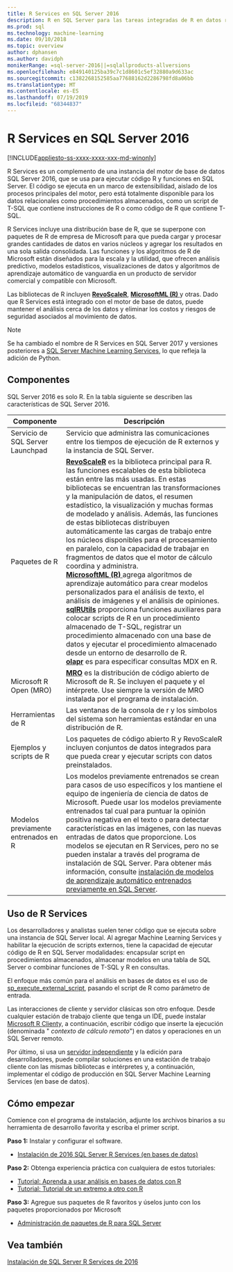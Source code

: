 ```yaml
---
title: R Services en SQL Server 2016
description: R en SQL Server para las tareas integradas de R en datos relacionales, como ciencia de datos y modelado estadístico, análisis predictivo, visualización de datos, etc.
ms.prod: sql
ms.technology: machine-learning
ms.date: 09/10/2018
ms.topic: overview
author: dphansen
ms.author: davidph
monikerRange: =sql-server-2016||=sqlallproducts-allversions
ms.openlocfilehash: e849140125ba39c7c1d8601c5ef32880a9d633ac
ms.sourcegitcommit: c1382268152585aa77688162d2286798fd8a06bb
ms.translationtype: MT
ms.contentlocale: es-ES
ms.lasthandoff: 07/19/2019
ms.locfileid: "68344837"
---
```

# <a name="r-services-in-sql-server-2016"></a>R Services en SQL Server 2016
[!INCLUDE[appliesto-ss-xxxx-xxxx-xxx-md-winonly](../../includes/appliesto-ss-xxxx-xxxx-xxx-md-winonly.md)]

R Services es un complemento de una instancia del motor de base de datos SQL Server 2016, que se usa para ejecutar código R y funciones en SQL Server. El código se ejecuta en un marco de extensibilidad, aislado de los procesos principales del motor, pero está totalmente disponible para los datos relacionales como procedimientos almacenados, como un script de T-SQL que contiene instrucciones de R o como código de R que contiene T-SQL. 

R Services incluye una distribución base de R, que se superpone con paquetes de R de empresa de Microsoft para que pueda cargar y procesar grandes cantidades de datos en varios núcleos y agregar los resultados en una sola salida consolidada. Las funciones y los algoritmos de R de Microsoft están diseñados para la escala y la utilidad, que ofrecen análisis predictivo, modelos estadísticos, visualizaciones de datos y algoritmos de aprendizaje automático de vanguardia en un producto de servidor comercial y compatible con Microsoft. 

Las bibliotecas de R incluyen [**RevoScaleR**](ref-r-revoscaler.md), [**MicrosoftML (R)** ](ref-r-microsoftml.md)y otras. Dado que R Services está integrado con el motor de base de datos, puede mantener el análisis cerca de los datos y eliminar los costos y riesgos de seguridad asociados al movimiento de datos.

> [!Note]
> Se ha cambiado el nombre de R Services en SQL Server 2017 y versiones posteriores a [SQL Server Machine Learning Services](../what-is-sql-server-machine-learning.md), lo que refleja la adición de Python.

## <a name="components"></a>Componentes

SQL Server 2016 es solo R. En la tabla siguiente se describen las características de SQL Server 2016.

| Componente | Descripción |
|-----------|-------------|
| Servicio de SQL Server Launchpad | Servicio que administra las comunicaciones entre los tiempos de ejecución de R externos y la instancia de SQL Server. |
| Paquetes de R | [**RevoScaleR**](ref-r-revoscaler.md) es la biblioteca principal para R. las funciones escalables de esta biblioteca están entre las más usadas. En estas bibliotecas se encuentran las transformaciones y la manipulación de datos, el resumen estadístico, la visualización y muchas formas de modelado y análisis. Además, las funciones de estas bibliotecas distribuyen automáticamente las cargas de trabajo entre los núcleos disponibles para el procesamiento en paralelo, con la capacidad de trabajar en fragmentos de datos que el motor de cálculo coordina y administra.  <br/>[**MicrosoftML (R)** ](ref-r-microsoftml.md) agrega algoritmos de aprendizaje automático para crear modelos personalizados para el análisis de texto, el análisis de imágenes y el análisis de opiniones. <br/>[**sqlRUtils**](ref-r-sqlrutils.md) proporciona funciones auxiliares para colocar scripts de R en un procedimiento almacenado de T-SQL, registrar un procedimiento almacenado con una base de datos y ejecutar el procedimiento almacenado desde un entorno de desarrollo de R.<br/>[**olapr**](ref-r-olapr.md) es para especificar consultas MDX en R.|
| Microsoft R Open (MRO) | [**MRO**](https://mran.microsoft.com/open) es la distribución de código abierto de Microsoft de R. Se incluyen el paquete y el intérprete. Use siempre la versión de MRO instalada por el programa de instalación. |
| Herramientas de R | Las ventanas de la consola de r y los símbolos del sistema son herramientas estándar en una distribución de R.  |
| Ejemplos y scripts de R |  Los paquetes de código abierto R y RevoScaleR incluyen conjuntos de datos integrados para que pueda crear y ejecutar scripts con datos preinstalados. |
| Modelos previamente entrenados en R | Los modelos previamente entrenados se crean para casos de uso específicos y los mantiene el equipo de ingeniería de ciencia de datos de Microsoft. Puede usar los modelos previamente entrenados tal cual para puntuar la opinión positiva negativa en el texto o para detectar características en las imágenes, con las nuevas entradas de datos que proporcione. Los modelos se ejecutan en R Services, pero no se pueden instalar a través del programa de instalación de SQL Server. Para obtener más información, consulte [instalación de modelos de aprendizaje automático entrenados previamente en SQL Server](../install/sql-pretrained-models-install.md). |

## <a name="using-r-services"></a>Uso de R Services

Los desarrolladores y analistas suelen tener código que se ejecuta sobre una instancia de SQL Server local. Al agregar Machine Learning Services y habilitar la ejecución de scripts externos, tiene la capacidad de ejecutar código de R en SQL Server modalidades: encapsular script en procedimientos almacenados, almacenar modelos en una tabla de SQL Server o combinar funciones de T-SQL y R en consultas.

El enfoque más común para el análisis en bases de datos es el uso de [sp_execute_external_script](../../relational-databases/system-stored-procedures/sp-execute-external-script-transact-sql.md), pasando el script de R como parámetro de entrada.

Las interacciones de cliente y servidor clásicas son otro enfoque. Desde cualquier estación de trabajo cliente que tenga un IDE, puede instalar [Microsoft R Client](https://docs.microsoft.com/machine-learning-server/r-client/what-is-microsoft-r-client)y, a continuación, escribir código que inserte la ejecución (denominada " *contexto de cálculo remoto*") en datos y operaciones en un SQL Server remoto. 

Por último, si usa un [servidor independiente](r-server-standalone.md) y la edición para desarrolladores, puede compilar soluciones en una estación de trabajo cliente con las mismas bibliotecas e intérpretes y, a continuación, implementar el código de producción en SQL Server Machine Learning Services (en base de datos). 

## <a name="how-to-get-started"></a>Cómo empezar

Comience con el programa de instalación, adjunte los archivos binarios a su herramienta de desarrollo favorita y escriba el primer script.

**Paso 1:** Instalar y configurar el software. 

+ [Instalación de 2016 SQL Server R Services (en bases de datos)](../install/sql-r-services-windows-install.md)

**Paso 2:** Obtenga experiencia práctica con cualquiera de estos tutoriales:

+ [Tutorial: Aprenda a usar análisis en bases de datos con R](../tutorials/sqldev-in-database-r-for-sql-developers.md)
+ [Tutorial: Tutorial de un extremo a otro con R](../tutorials/walkthrough-data-science-end-to-end-walkthrough.md)

**Paso 3:** Agregue sus paquetes de R favoritos y úselos junto con los paquetes proporcionados por Microsoft

+ [Administración de paquetes de R para SQL Server](install-additional-r-packages-on-sql-server.md)


## <a name="see-also"></a>Vea también

 [Instalación de SQL Server R Services de 2016](../install/sql-r-services-windows-install.md)
